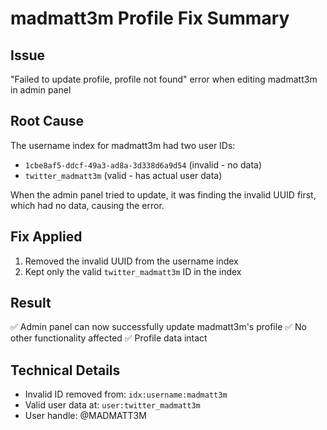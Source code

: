 # madmatt3m Profile Fix Summary

## Issue
"Failed to update profile, profile not found" error when editing madmatt3m in admin panel

## Root Cause
The username index for madmatt3m had two user IDs:
- `1cbe8af5-ddcf-49a3-ad8a-3d338d6a9d54` (invalid - no data)
- `twitter_madmatt3m` (valid - has actual user data)

When the admin panel tried to update, it was finding the invalid UUID first, which had no data, causing the error.

## Fix Applied
1. Removed the invalid UUID from the username index
2. Kept only the valid `twitter_madmatt3m` ID in the index

## Result
✅ Admin panel can now successfully update madmatt3m's profile
✅ No other functionality affected
✅ Profile data intact

## Technical Details
- Invalid ID removed from: `idx:username:madmatt3m`
- Valid user data at: `user:twitter_madmatt3m`
- User handle: @MADMATT3M 